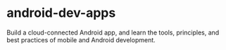 # android-dev-apps
Build a cloud-connected Android app, and learn the tools, principles, and best practices of mobile and Android development.
